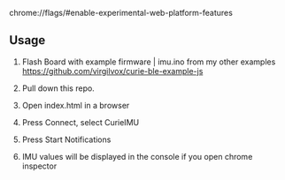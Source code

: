 chrome://flags/#enable-experimental-web-platform-features

## Usage

1. Flash Board with example firmware | imu.ino from my other examples
https://github.com/virgilvox/curie-ble-example-js

2. Pull down this repo.
3. Open index.html in a browser
4. Press Connect, select CurieIMU
5. Press Start Notifications
6. IMU values will be displayed in the console if you open chrome inspector
